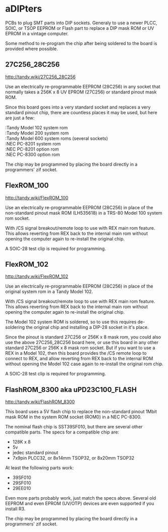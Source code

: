 # aDIPters
PCBs to plug SMT parts into DIP sockets. Generaly to use a newer PLCC, SOIC, or TSOP EEPROM or Flash part to replace a DIP mask ROM or UV EPROM in a vintage computer.

Some method to re-program the chip after being soldered to the board is provided where possible.

## 27C256_28C256
http://tandy.wiki/27C256_28C256

Use an electrically re-programmable EEPROM (28C256) in any socket that normally takes a 256K x 8 UV EPROM (27C256) or standard pinout mask ROM.

Since this board goes into a very standard socket and replaces a very standard pinout chip, there are countless places it may be used, but here are just a few:

:Tandy Model 102 system rom  
:Tandy Model 200 system rom  
:Tandy Model 600 system roms (several sockets)  
:NEC PC-8201 system rom  
:NEC PC-8201 option rom  
:NEC PC-8300 option rom

The chip may be programmed by placing the board directly in a programmers' zif socket.

## FlexROM_100
http://tandy.wiki/FlexROM_100

Use an electrically re-programmable EEPROM (28C256) in place of the non-standard pinout mask ROM (LH535618) in a TRS-80 Model 100 system rom socket.

With /CS signal breakout/remote loop to use with REX main rom feature. This allows reverting from REX back to the internal main rom without opening the computer again to re-install the original chip.

A SOIC-28 test clip is required for programming.

## FlexROM_102
http://tandy.wiki/FlexROM_102

Use an electrically re-programmable EEPROM (28C256) in place of the original system rom in a Tandy Model 102.

With /CS signal breakout/remote loop to use with REX main rom feature. This allows reverting from REX back to the internal main rom without opening the computer again to re-install the original chip.

The Model 102 system ROM is soldered, so to use this requires de-soldering the original chip and installing a DIP-28 socket in it's place.

Since the pinout is standard 27C256 or 256K x 8 mask rom, you could also use the above 27C256_28C256 board here, or use this board in any other standard 27C256 or 256K x 8 mask rom socket. But if you want to use a REX in a Model 102, then this board provides the /CS remote loop to connect to REX, and allow reverting from REX back to the internal ROM without opening the Model 102 case again to re-install the original rom chip.

A SOIC-28 test clip is required for programming.

## FlashROM_8300 aka uPD23C100_FLASH
http://tandy.wiki/FlashROM_8300

This board uses a 5V flash chip to replace the non-standard pinout 1Mbit mask ROM in the system ROM socket (ROM0) in a NEC PC-8300.

The nominal flash chip is SST39SF010, but there are several other compatible parts. The specs for a compatible chip are:
* 128K x 8
* 5v
* jedec standard pinout
* 7x9pin PLCC32, or 8x14mm TSOP32, or 8x20mm TSOP32

At least the following parts work:
* 39SF010
* 29SF010
* 29EE010

Even more parts probably work, just match the specs above.
Several old EEPROM and even EPROM (UV/OTP) devices are even supported if you install R3.

The chip may be programmed by placing the board directly in a programmers' zif socket.
